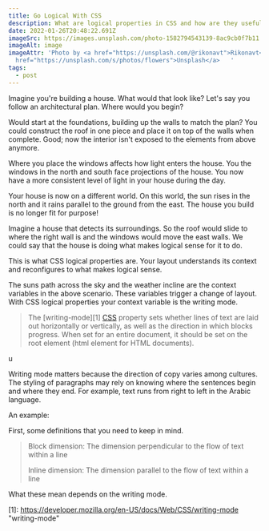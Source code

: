 ```yaml
---
title: Go Logical With CSS
description: What are logical properties in CSS and how are they useful?
date: 2022-01-26T20:48:22.691Z
imageSrc: https://images.unsplash.com/photo-1582794543139-8ac9cb0f7b11
imageAlt: image
imageAttr: 'Photo by <a href="https://unsplash.com/@rikonavt">Rikonavt</a> on <a
  href="https://unsplash.com/s/photos/flowers">Unsplash</a>   '
tags:
  - post
---
```

Imagine you're building a house. What would that look like? Let's say you follow an architectural plan. Where would you begin?



Would start at the foundations, building up the walls to match the plan? You could construct the roof in one piece and place it on top of the walls when complete. Good; now the interior isn't exposed to the elements from above anymore.



Where you place the windows affects how light enters the house. You the windows in the north and south face projections of the house. You now have a more consistent level of light in your house during the day.



Your house is now on a different world. On this world, the sun rises in the north and it rains parallel to the ground from the east. The house you build is no longer fit for purpose!



Imagine a house that detects its surroundings. So the roof would slide to where the right wall is and the windows would move the east walls. We could say that the house is doing what makes logical sense for it to do.

This is what CSS logical properties are. Your layout understands its context and reconfigures to what makes logical sense.



The suns path across the sky and the weather incline are the context variables in the above scenario. These variables trigger a change of layout. With CSS logical properties your context variable is the writing mode.



> The \[writing-mode]\[1] [CSS](https://developer.mozilla.org/en-US/docs/Web/CSS) property sets whether lines of text are laid out horizontally or vertically, as well as the direction in which blocks progress. When set for an entire document, it should be set on the root element (html element for HTML documents).

u

Writing mode matters because the direction of copy varies among cultures. The styling of paragraphs may rely on knowing where the sentences begin and where they end. For example, text runs from right to left in the Arabic language.



An example:



First, some definitions that you need to keep in mind.



> Block dimension: The dimension perpendicular to the flow of text within a line
>
> Inline dimension: The dimension parallel to the flow of text within a line



What these mean depends on the writing mode.







\[1]: https://developer.mozilla.org/en-US/docs/Web/CSS/writing-mode "writing-mode"